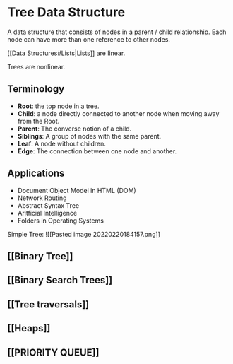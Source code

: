 # Tree Data Structure

A data structure that consists of nodes in a parent / child relationship. 
Each node can have more than one reference to other nodes. 

[[Data Structures#Lists|Lists]] are linear. 

Trees are nonlinear.

## Terminology
- **Root**: the top node in a tree. 
- **Child**: a node directly connected to another node when moving away from the Root.
- **Parent**: The converse notion of a child. 
- **Siblings**: A group of nodes with the same parent. 
- **Leaf**: A node without children. 
- **Edge**: The connection between one node and another. 


## Applications
- Document Object Model in HTML (DOM)
- Network Routing
- Abstract Syntax Tree
- Aritficial Intelligence
- Folders in Operating Systems

Simple Tree:
![[Pasted image 20220220184157.png]]

## [[Binary Tree]]
## [[Binary Search Trees]]
## [[Tree traversals]]
## [[Heaps]]
## [[PRIORITY QUEUE]]
